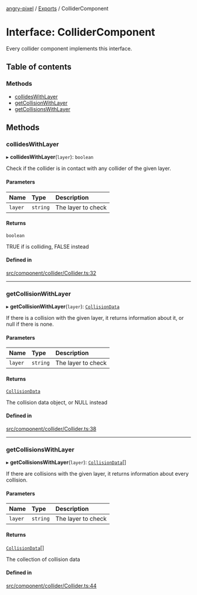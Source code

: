 [angry-pixel](../README.md) / [Exports](../modules.md) / ColliderComponent

# Interface: ColliderComponent

Every collider component implements this interface.

## Table of contents

### Methods

- [collidesWithLayer](ColliderComponent.md#collideswithlayer)
- [getCollisionWithLayer](ColliderComponent.md#getcollisionwithlayer)
- [getCollisionsWithLayer](ColliderComponent.md#getcollisionswithlayer)

## Methods

### collidesWithLayer

▸ **collidesWithLayer**(`layer`): `boolean`

Check if the collider is in contact with any collider of the given layer.

#### Parameters

| Name | Type | Description |
| :------ | :------ | :------ |
| `layer` | `string` | The layer to check |

#### Returns

`boolean`

TRUE if is colliding, FALSE instead

#### Defined in

[src/component/collider/Collider.ts:32](https://github.com/angry-pixel-studio/angry-pixel-engine/blob/9576100/src/component/collider/Collider.ts#L32)

___

### getCollisionWithLayer

▸ **getCollisionWithLayer**(`layer`): [`CollisionData`](CollisionData.md)

If there is a collision with the given layer, it returns information about it, or null if there is none.

#### Parameters

| Name | Type | Description |
| :------ | :------ | :------ |
| `layer` | `string` | The layer to check |

#### Returns

[`CollisionData`](CollisionData.md)

The collision data object, or NULL instead

#### Defined in

[src/component/collider/Collider.ts:38](https://github.com/angry-pixel-studio/angry-pixel-engine/blob/9576100/src/component/collider/Collider.ts#L38)

___

### getCollisionsWithLayer

▸ **getCollisionsWithLayer**(`layer`): [`CollisionData`](CollisionData.md)[]

If there are collisions with the given layer, it returns information about every collision.

#### Parameters

| Name | Type | Description |
| :------ | :------ | :------ |
| `layer` | `string` | The layer to check |

#### Returns

[`CollisionData`](CollisionData.md)[]

The collection of collision data

#### Defined in

[src/component/collider/Collider.ts:44](https://github.com/angry-pixel-studio/angry-pixel-engine/blob/9576100/src/component/collider/Collider.ts#L44)
